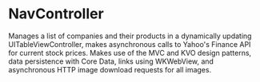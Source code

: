 # NavController
Manages a list of companies and their products in a dynamically updating UITableViewController, makes asynchronous calls to Yahoo's Finance API for current stock prices. Makes use of the MVC and KVO design patterns, data persistence with Core Data, links using WKWebView, and asynchronous HTTP image download requests for all images.
